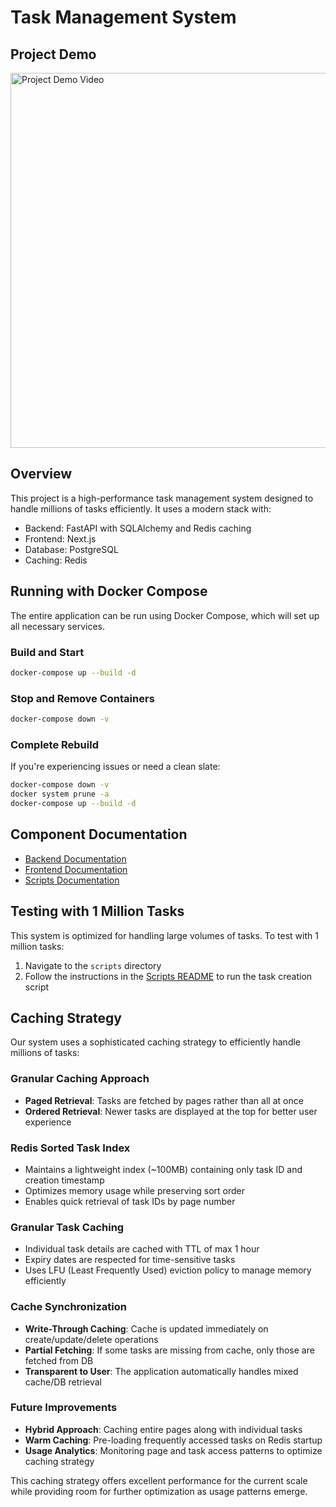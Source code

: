 # Task Management System

## Project Demo

<a href="https://youtu.be/tIQlwfO3al4?si=cYfVyvP56BrU1GMA">
  <img src="https://i.imgur.com/N8nSvJi.jpeg" alt="Project Demo Video" width="600">
</a>

## Overview

This project is a high-performance task management system designed to handle millions of tasks efficiently. It uses a modern stack with:
- Backend: FastAPI with SQLAlchemy and Redis caching
- Frontend: Next.js
- Database: PostgreSQL
- Caching: Redis

## Running with Docker Compose

The entire application can be run using Docker Compose, which will set up all necessary services.

### Build and Start
```bash
docker-compose up --build -d
```

### Stop and Remove Containers
```bash
docker-compose down -v
```

### Complete Rebuild
If you're experiencing issues or need a clean slate:
```bash
docker-compose down -v
docker system prune -a
docker-compose up --build -d
```

## Component Documentation

- [Backend Documentation](./backend/README.md)
- [Frontend Documentation](./frontend/README.md)
- [Scripts Documentation](./scripts/README.md)

## Testing with 1 Million Tasks

This system is optimized for handling large volumes of tasks. To test with 1 million tasks:

1. Navigate to the `scripts` directory
2. Follow the instructions in the [Scripts README](./scripts/README.md) to run the task creation script

## Caching Strategy

Our system uses a sophisticated caching strategy to efficiently handle millions of tasks:

### Granular Caching Approach

- **Paged Retrieval**: Tasks are fetched by pages rather than all at once
- **Ordered Retrieval**: Newer tasks are displayed at the top for better user experience

### Redis Sorted Task Index

- Maintains a lightweight index (~100MB) containing only task ID and creation timestamp
- Optimizes memory usage while preserving sort order
- Enables quick retrieval of task IDs by page number

### Granular Task Caching

- Individual task details are cached with TTL of max 1 hour
- Expiry dates are respected for time-sensitive tasks
- Uses LFU (Least Frequently Used) eviction policy to manage memory efficiently

### Cache Synchronization

- **Write-Through Caching**: Cache is updated immediately on create/update/delete operations
- **Partial Fetching**: If some tasks are missing from cache, only those are fetched from DB
- **Transparent to User**: The application automatically handles mixed cache/DB retrieval

### Future Improvements

- **Hybrid Approach**: Caching entire pages along with individual tasks
- **Warm Caching**: Pre-loading frequently accessed tasks on Redis startup
- **Usage Analytics**: Monitoring page and task access patterns to optimize caching strategy

This caching strategy offers excellent performance for the current scale while providing room for further optimization as usage patterns emerge. 